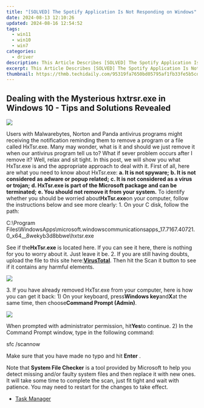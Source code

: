 ```yaml
---
title: "[SOLVED] The Spotify Application Is Not Responding on Windows"
date: 2024-08-13 12:10:26
updated: 2024-08-16 12:54:52
tags:
  - win11
  - win10
  - win7
categories:
  - driver
description: This Article Describes [SOLVED] The Spotify Application Is Not Responding on Windows
excerpt: This Article Describes [SOLVED] The Spotify Application Is Not Responding on Windows
thumbnail: https://thmb.techidaily.com/95319fa7650bd05795af1fb33fe5b5cd95af24d0dada7d401d99297b6e29ccbd.jpg
---
```


## Dealing with the Mysterious hxtrsr.exe in Windows 10 - Tips and Solutions Revealed

![](https://images.drivereasy.com/wp-content/uploads/2017/06/img_594c93a245495.jpg)

Users with Malwarebytes, Norton and Panda antivirus programs might receiving the notification reminding them to remove a program or a file called HxTsr.exe. Many may wonder, what is it and should we just remove it when our antivirus program tell us to? What if sever problem occurs after I remove it? Well, relax and sit tight. In this post, we will show you what HxTsr.exe is and the appropriate approach to deal with it. First of all, here are what you need to know about HxTsr.exe: **a. It is not spyware;** **b. It is not considered as adware or popup related;** **c. It is not considered as a virus or trojan;**   **d. HxTsr.exe is part of the Microsoft package and can be terminated;** **e. You should not remove it from your system.** To identify whether you should be worried about**HxTsr.exe**on your computer, follow the instructions below and see more clearly: 1\. On your C disk, follow the path:

C:\Program Files\WindowsApps\microsoft.windowscommunicationsapps_17.7167.40721.0_x64__8wekyb3d8bbwe\hxtsr.exe

 See if the**HxTsr.exe** is located here. If you can see it here, there is nothing for you to worry about it. Just leave it be. 2\. If you are still having doubts, upload the file to this site here:[**VirusTotal**](https://www.virustotal.com/). Then hit the Scan it button to see if it contains any harmful elements.

![](https://images.drivereasy.com/wp-content/uploads/2017/06/img_594c99f6849c0.png)

3\. If you have already removed HxTsr.exe from your computer, here is how you can get it back: 1) On your keyboard, press**Windows key**and**X**at the same time, then choose**Command Prompt (Admin)**.

![](https://images.drivereasy.com/wp-content/uploads/2017/06/img_594c9ad4aa3e0.png)

When prompted with administrator permission, hit**Yes**to continue. 2) In the Command Prompt window, type in the following command:

sfc /scannow

Make sure that you have made no typo and hit **Enter** .

 Note that **System File Checker**  is a tool provided by Microsoft to help you detect missing and/or faulty system files and then replace it with new ones. It will take some time to complete the scan, just fit tight and wait with patience. You may need to restart for the changes to take effect.

* [Task Manager](https://tools.techidaily.com/drivereasy/download/)

<ins class="adsbygoogle"
     style="display:block"
     data-ad-format="autorelaxed"
     data-ad-client="ca-pub-7571918770474297"
     data-ad-slot="1223367746"></ins>



<ins class="adsbygoogle"
     style="display:block"
     data-ad-client="ca-pub-7571918770474297"
     data-ad-slot="8358498916"
     data-ad-format="auto"
     data-full-width-responsive="true"></ins>
